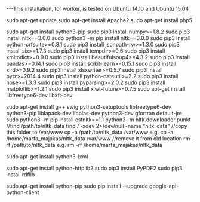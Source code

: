 ---This installation, for worker, is tested on Ubuntu 14.10 and Ubuntu 15.04

sudo apt-get update
sudo apt-get install Apache2
sudo apt-get install php5

sudo apt-get install python3-pip
sudo pip3 install numpy>=1.8.2
	sudo pip3 install nltk==3.0.0
sudo python3 -m pip install nltk==3.0.0
sudo pip3 install python-crfsuite>=0.8.1
sudo pip3 install jsonpath-rw>=1.3.0
sudo pip3 install six>=1.7.3
sudo pip3 install tempdir>=0.6
sudo pip3 install xmltodict>=0.9.0
sudo pip3 install beautifulsoup4>=4.3.2
sudo pip3 install pandas>=0.14.1
sudo pip3 install scikit-learn>=0.15.1
sudo pip3 install xlrd>=0.9.2
sudo pip3 install xlsxwriter>=0.5.7
sudo pip3 install pytz>=2014.4
sudo pip3 install python-dateutil>=2.2
sudo pip3 install nose>=1.3.3
sudo pip3 install pyparsing>=2.0.2
sudo pip3 install matplotlib>=1.2.1
sudo pip3 install xlwt-future>=0.7.5
sudo apt-get install libfreetype6-dev libxft-dev

sudo apt-get install g++ swig python3-setuptools libfreetype6-dev python3-pip liblapack-dev libblas-dev python3-dev gfortran default-jre
sudo python3 -m pip install estnltk==1.1
python3 -m nltk.downloader punkt
    //find /path/to/nltk_data
     find / -xdev 2>/dev/null -name "nltk_data"
        //copy this folder to /var/www
        cp -a /path/to/nltk_data /var/www e.g. cp -a /home/marfa_majakas/nltk_data /var/www 
        //remove it from old location
	rm -rf /path/to/nltk_data e.g. rm -rf /home/marfa_majakas/nltk_data

sudo apt-get install python3-lxml

sudo apt-get install python-httplib2
sudo pip3 install PyPDF2
sudo pip3 install rdflib


sudo apt-get install python-pip
sudo pip install --upgrade google-api-python-client

	
